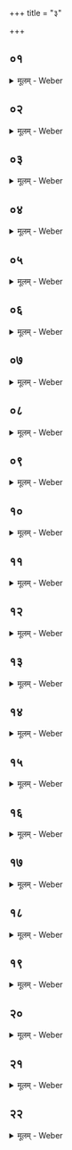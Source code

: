 +++
title = "३"

+++


##  ०१
<details><summary>मूलम् - Weber</summary>

यो᳘ ह वा᳘ अग्निः᳘ सामिधेनी᳘भिः स᳘मिद्धः॥  
अतितरा᳘ᳫं᳘ ह वै स इ᳘तरस्मादग्ने᳘स्तपत्यनवधृष्यो हि भ᳘वत्यनवमृश्यः॥
</details>

##  ०२
<details><summary>मूलम् - Weber</summary>

स य᳘था हैॗवाग्निः᳟॥  
सामिधेनी᳘भिः स᳘मिद्धस्त᳘पत्येव᳘ᳫं᳘ हैव᳘ ब्राह्मणः᳘ सामिधेनी᳘र्विद्वा᳘ननुब्रुवंस्तपत्यनवधृष्यो हि भ᳘वत्यनवमृश्यः॥
</details>

##  ०३
<details><summary>मूलम् - Weber</summary>

सो᳘ ऽन्वाह॥  
प्र᳘ व इ᳘ति प्राणो वै प्र᳘वान्प्राण᳘मेॗवैत᳘या स᳘मिन्द्धे᳘ ऽग्न आ᳘याहि वीत᳘य इ᳘त्यपानो वा ए᳘तवानपान᳘मेॗवैत᳘ स᳘मिन्द्धे बृह᳘छोचा यविष्ठ्ये᳘त्युदानो वै᳘ बृह᳘छोचा उदान᳘मेॗवैत᳘या स᳘मिन्द्धे॥
</details>

##  ०४
<details><summary>मूलम् - Weber</summary>

स᳘ नः पृथु᳘ श्रवा᳘य्यमि᳘ति॥  
श्रो᳘त्रं वै᳘ पृथु᳘ श्रवा᳘य्यं श्रो᳘त्रेणॗ हीद᳘मुरु᳘ पृथु᳘ शृणो᳘ति श्रो᳘त्रमेॗवैत᳘या स᳘मिन्द्धे॥
</details>

##  ०५
<details><summary>मूलम् - Weber</summary>

ईडे᳘न्यो नमस्य᳘ इ᳘ति॥  
वाग्वा᳘ ईडे᳘न्या वाॗग्घीदᳫं स᳘र्वमी᳘ट्टे वाॗचेदᳫं स᳘र्वमीडितं वा᳘चमेॗवैत᳘या स᳘मिन्द्धे॥
</details>

##  ०६
<details><summary>मूलम् - Weber</summary>

अ᳘श्वो न᳘ देववा᳘हन इ᳘ति॥  
म᳘नो वै᳘ देववा᳘हनम् म᳘नोॗ हीद᳘म् मनस्वि᳘नं भू᳘यिष्ठं वनीवाह्य᳘ते म᳘न एॗवैत᳘या स᳘मिन्द्धे॥
</details>

##  ०७
<details><summary>मूलम् - Weber</summary>

अ᳘ग्ने दी᳘द्यतम् बृहदि᳘ति॥  
च᳘क्षुर्वै᳘ दीद᳘येव च᳘क्षुरेॗवैत᳘या स᳘मिन्द्धे॥
</details>

##  ०८
<details><summary>मूलम् - Weber</summary>

अ᳘ग्निं᳘ दूतं᳘ वृणीमह इ᳘ति॥  
य᳘ एॗवाय᳘म् मध्यमः᳘ प्राण᳘एत᳘मेॗवैत᳘या स᳘मिन्धे सा᳘ हैॗषान्तस्था᳘ प्राणा᳘नाम᳘तो ह्य᳘न्य᳘ ऊर्ध्वाः᳘प्राणा अ᳘तो ऽन्ये᳘ ऽवाञ्चो ऽन्तस्था᳘ ह भवत्यन्तस्ता᳘मेनम् मन्यन्ते य᳘ एव᳘मेता᳘मन्तस्था᳘म् प्राणा᳘नां वे᳘द॥
</details>

##  ०९
<details><summary>मूलम् - Weber</summary>

शोचि᳘ष्केशस्त᳘मीमह इ᳘ति॥  
शिश्नं वै᳘ शोचि᳘ष्केशं शिॗश्नᳫं हीदं᳘ शिश्न᳘म् भू᳘यिष्ठं शोच᳘यति शिश्न᳘मेॗवैत᳘यास᳘मिन्द्धे॥
</details>

##  १०
<details><summary>मूलम् - Weber</summary>

स᳘मिद्धो अग्न आहुते᳘ति॥  
य᳘ एॗवायम᳘वाङ्प्राण᳘ एत᳘मेॗवैत᳘या स᳘मिन्द्ध आ᳘ जुहोता दुवस्यते᳘ति स᳘र्वमात्मा᳘नᳫं स᳘मिन्द्ध आ᳘ नखेभ्यो᳘ ऽथो लो᳘मभ्यः॥
</details>

##  ११
<details><summary>मूलम् - Weber</summary>

स य᳘द्येनम् प्रथमा᳘याᳫं सामिधेन्या᳘मनुव्याह᳘रेत्॥  
तम् प्र᳘ति ब्रूयात्प्राणं वा᳘ एत᳘दात्म᳘नो ऽग्नावा᳘धाः प्राणे᳘नात्म᳘न आर्त्तिमा᳘रिष्यसी᳘ति त᳘था हैव᳘ स्यात्॥
</details>

##  १२
<details><summary>मूलम् - Weber</summary>

य᳘दि द्वितीयस्यामनुव्याह᳘रेत्॥  
तम् प्र᳘ति ब्रूयादपानं वा᳘ एत᳘दात्म᳘नो ऽग्नावा᳘धा अपाने᳘नात्म᳘न आ᳘र्त्तिमा᳘रिष्यसी᳘ति त᳘था हैव᳘ स्यात्॥
</details>

##  १३
<details><summary>मूलम् - Weber</summary>

य᳘दि तृती᳘यस्यामनुव्याह᳘रेत्॥  
तम् प्र᳘ति ब्रूयादुदानं वा᳘ … उदाने᳘ना … स्यात्॥
</details>

##  १४
<details><summary>मूलम् - Weber</summary>

य᳘दि चतुर्थ्या᳘मनुव्याह᳘रेत्॥  
तम् प्र᳘तिब्रूयाछ्रो᳘त्रं वा᳘ एत᳘दात्म᳘नो ऽग्नावा᳘धाः श्रो᳘त्रेणात्म᳘न आ᳘र्त्तिमा᳘रिष्यसि बधिरो᳘ भविष्यसी᳘ति त᳘था हैव᳘ स्यात्॥
</details>

##  १५
<details><summary>मूलम् - Weber</summary>

य᳘दि पञ्चम्या᳘मनुव्याह᳘रेत्॥  
तम् प्र᳘ति ब्रूयाद्वा᳘चं वा᳘ एत᳘दात्म᳘नो ऽग्नावा᳘धा वाॗचात्म᳘न आ᳘र्त्तिमा᳘रिष्यसि मूको᳘ भवि … स्यात्॥
</details>

##  १६
<details><summary>मूलम् - Weber</summary>

य᳘दि षष्ठ्या᳘मनुव्याह᳘रेत्॥  
तम् प्र᳘ति ब्रूयान्म᳘नो वा᳘ एत᳘दात्म᳘नो ऽग्नावा᳘धा म᳘नसात्म᳘न आ᳘र्त्तिमा᳘रिष्यसि मनोमु᳘षिगृहीतो मोमुघ᳘श्चरिष्यसी᳘ति त᳘था हैव᳘ स्यात्॥
</details>

##  १७
<details><summary>मूलम् - Weber</summary>

य᳘दि सप्तम्यां᳘ … याच्च᳘क्षुर्वा᳘ एत᳘दात्म᳘नो ऽग्नावा᳘धाश्च᳘क्षुषात्म᳘न आ᳘र्त्तिमा᳘रिष्यस्यन्धो᳘ भवि … स्यात्॥
</details>

##  १८
<details><summary>मूलम् - Weber</summary>

य᳘द्यष्टम्या᳘म् … यान्म᳘ध्यं वा᳘ एत᳘त्प्राण᳘मात्म᳘नो ऽग्नावा᳘धा म᳘ध्येन प्राणे᳘नात्म᳘न आ᳘र्त्तिमा᳘रिष्यस्युद्ध्मा᳘य मरिष्यसी᳘ति त᳘था हैव᳘ स्यात्॥
</details>

##  १९
<details><summary>मूलम् - Weber</summary>

य᳘दि नवम्यां᳘ … याछिश्नं वा᳘ एत᳘दात्म᳘नो ऽग्नावा᳘धाः शिश्ने᳘नात्म᳘न आ᳘र्त्तिमा᳘रिष्यसि क्लीबो᳘ भवि … स्यात्॥
</details>

##  २०
<details><summary>मूलम् - Weber</summary>

य᳘दि दशम्यामनु … याद᳘वाञ्चं वा᳘ एत᳘त्प्राण᳘मात्म᳘नो ऽग्नावा᳘धा᳘ अ᳘वाचा प्राणे᳘नात्म᳘न आ᳘र्त्तिमा᳘रिष्यस्य᳘पिनद्धो मरिष्यसी᳘ति त᳘था हैव᳘ स्यात्॥
</details>

##  २१
<details><summary>मूलम् - Weber</summary>

य᳘द्येकादश्या᳘म …॥  
यात्स᳘र्वं वा᳘ एत᳘दात्मा᳘नमग्नावा᳘धाः स᳘र्वेणात्मना᳘र्त्तिर्मा᳘रिष्यसि क्षिॗप्रे ऽमुं᳘ लोक᳘मेष्यसी᳘ति त᳘था हैव᳘ स्यात्॥
</details>

##  २२
<details><summary>मूलम् - Weber</summary>

स य᳘था हैॗवाग्नि᳘म्॥  
सामिधेनी᳘बिः स᳘मिद्धमापद्या᳘र्त्तिं न्ये᳘त्येव᳘ᳫं᳘ हैव᳘ ब्राह्मण᳘ᳫं᳘ सामिधेनी᳘र्विद्वा᳘ᳫं᳘सᳫं समनुब्रुव᳘न्तमनुव्याहृत्या᳘र्त्तिंॗ न्येति॥
</details>